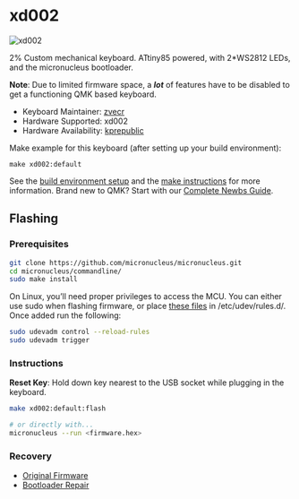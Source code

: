 # xd002

![xd002](https://cdn.shopify.com/s/files/1/2711/4238/products/xd002_1024x1024.jpg?v=1522134411)

2% Custom mechanical keyboard. ATtiny85 powered, with 2*WS2812 LEDs, and the micronucleus bootloader.

**Note**: Due to limited firmware space, a _**lot**_ of features have to be disabled to get a functioning QMK based keyboard.

* Keyboard Maintainer: [zvecr](https://github.com/zvecr)
* Hardware Supported: xd002
* Hardware Availability: [kprepublic](https://kprepublic.com/products/xd002-xiudi-2-custom-mechanical-keyboard-2-keys-underglow-and-switch-rgb-pcb-programmed-hot-swappable-macro-key-aluminum-case)

Make example for this keyboard (after setting up your build environment):

    make xd002:default

See the [build environment setup](https://docs.qmk.fm/#/getting_started_build_tools) and the [make instructions](https://docs.qmk.fm/#/getting_started_make_guide) for more information. Brand new to QMK? Start with our [Complete Newbs Guide](https://docs.qmk.fm/#/newbs).

## Flashing
### Prerequisites

```bash
git clone https://github.com/micronucleus/micronucleus.git
cd micronucleus/commandline/
sudo make install
```

On Linux, you’ll need proper privileges to access the MCU. You can either use sudo when flashing firmware, or place [these files](https://github.com/micronucleus/micronucleus/blob/master/commandline/49-micronucleus.rules) in /etc/udev/rules.d/. Once added run the following:

```bash
sudo udevadm control --reload-rules
sudo udevadm trigger
```

### Instructions

**Reset Key**: Hold down key nearest to the USB socket while plugging in the keyboard.

```bash
make xd002:default:flash

# or directly with...
micronucleus --run <firmware.hex>
```

### Recovery

* [Original Firmware](https://github.com/xiudi/Attiny85_vusb_pad_test)
* [Bootloader Repair](https://digistump.com/wiki/digispark/tutorials/proisp)
